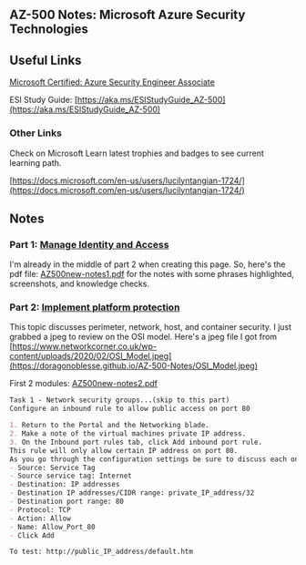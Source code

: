 ## AZ-500 Notes: Microsoft Azure Security Technologies

## Useful Links
[Microsoft Certified: Azure Security Engineer Associate](https://docs.microsoft.com/en-us/learn/certifications/azure-security-engineer/)

ESI Study Guide: [https://aka.ms/ESIStudyGuide_AZ-500](https://aka.ms/ESIStudyGuide_AZ-500)

### Other Links
Check on Microsoft Learn latest trophies and badges to see current learning path.

[https://docs.microsoft.com/en-us/users/lucilyntangian-1724/](https://docs.microsoft.com/en-us/users/lucilyntangian-1724/)

## Notes
### Part 1: [Manage Identity and Access](https://docs.microsoft.com/en-us/learn/paths/manage-identity-access/)

I'm already in the middle of part 2 when creating this page. So, here's the pdf file: [AZ500new-notes1.pdf](AZ500new-notes1.pdf) for the notes with some phrases highlighted, screenshots, and knowledge checks.

### Part 2: [Implement platform protection](https://docs.microsoft.com/en-us/learn/paths/implement-platform-protection/)

This topic discusses perimeter, network, host, and container security. I just grabbed a jpeg to review on the OSI model. Here's a jpeg file I got from [https://www.networkcorner.co.uk/wp-content/uploads/2020/02/OSI_Model.jpeg](https://doragonoblesse.github.io/AZ-500-Notes/OSI_Model.jpeg)

First 2 modules: [AZ500new-notes2.pdf](AZ500new-notes2.pdf)

```markdown
Task 1 - Network security groups...(skip to this part)
Configure an inbound rule to allow public access on port 80

1. Return to the Portal and the Networking blade.
2. Make a note of the virtual machines private IP address.
3. On the Inbound port rules tab, click Add inbound port rule. 
This rule will only allow certain IP address on port 80. 
As you go through the configuration settings be sure to discuss each one.
- Source: Service Tag
- Source service tag: Internet
- Destination: IP addresses
- Destination IP addresses/CIDR range: private_IP_address/32
- Destination port range: 80
- Protocol: TCP
- Action: Allow
- Name: Allow_Port_80
- Click Add

To test: http://public_IP_address/default.htm
```


